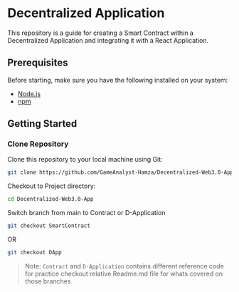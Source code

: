 # Decentralized Application

This repository is a guide for creating a Smart Contract within a Decentralized Application and integrating it with a React Application.

## Prerequisites

Before starting, make sure you have the following installed on your system:

- [Node.js](https://nodejs.org)
- [npm](https://www.npmjs.com/)

## Getting Started

### Clone Repository

Clone this repository to your local machine using Git:
   ```bash
   git clone https://github.com/GameAnalyst-Hamza/Decentralized-Web3.0-App.git
   ```

Checkout to Project directory:
   ```bash
   cd Decentralized-Web3.0-App
   ```

Switch branch from main to Contract or D-Application
   ```bash
   git checkout SmartContract
   ```
   OR
   ```bash
   git checkout DApp
   ```

> Note: 
`Contract` and `D-Application` contains different reference code for practice checkout relative Readme.md file for whats covered on those branches
